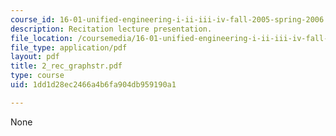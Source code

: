 ```yaml
---
course_id: 16-01-unified-engineering-i-ii-iii-iv-fall-2005-spring-2006
description: Recitation lecture presentation.
file_location: /coursemedia/16-01-unified-engineering-i-ii-iii-iv-fall-2005-spring-2006/1dd1d28ec2466a4b6fa904db959190a1_2_rec_graphstr.pdf
file_type: application/pdf
layout: pdf
title: 2_rec_graphstr.pdf
type: course
uid: 1dd1d28ec2466a4b6fa904db959190a1

---
```

None